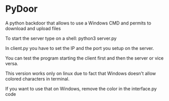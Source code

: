 # PyDoor
A python backdoor that allows to use a Windows CMD and permits to download and upload files

To start the server type on a shell: python3 server.py

In client.py you have to set the IP and the port you setup on the server.

You can test the program starting the client first and then the server or vice versa.

This version works only on linux due to fact that Windows doesn't allow colored characters in terminal.  

If you want to use that on Windows, remove the color in the interface.py code
